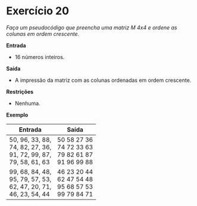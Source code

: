 # Exercício 20

*Faça um pseudocódigo que preencha uma matriz M 4x4 e ordene as colunas em ordem crescente.*

**Entrada**
- 16 números inteiros.

**Saída**
- A impressão da matriz com as colunas ordenadas em ordem crescente.

**Restrições**
- Nenhuma.

**Exemplo**

| Entrada                                           | Saída                              |
|---------------------------------------------------|------------------------------------|
| 50, 96, 33, 88, <br> 74, 82, 27, 36, <br> 91, 72, 99, 87, <br> 79, 58, 61, 63 | 50 58 27 36 <br> 74 72 33 63 <br> 79 82 61 87 <br> 91 96 99 88 |
| 99, 68, 84, 48, <br> 95, 79, 57, 53, <br> 62, 47, 20, 71, <br> 46, 23, 54, 44 | 46 23 20 44 <br> 62 47 54 48 <br> 95 68 57 53 <br> 99 79 84 71 |
